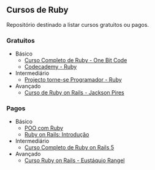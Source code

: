 ## Cursos de Ruby

Repositório destinado a listar cursos gratuitos ou pagos.

### Gratuitos

- Básico
    - [Curso Completo de Ruby - One Bit Code](https://www.youtube.com/watch?v=2js9Q_BMD-8&list=PLdDT8if5attEOcQGPHLNIfnSFiJHhGDOZ)
    - [Codecademy - Ruby](https://www.codecademy.com/catalog/language/ruby)
- Intermediário
    - [Projecto torne-se Programador - Ruby](https://www.youtube.com/watch?v=Y8YuI1zDnHg&list=PLEdPHGYbHhldWUFs2Q-jSzXAv3NXh4wu0)
- Avançado
     - [Curso de Ruby on Rails - Jackson Pires](https://www.youtube.com/watch?v=ZHPondVB9RQ&list=PLe3LRfCs4go-mkvHRMSXEOG-HDbzesyaP)
     
### Pagos

- Básico
    - [POO com Ruby](https://www.udemy.com/poo-ruby/)
    - [Ruby on Rails: Introdução](https://www.coursera.org/learn/ruby-on-rails-intro)
- Intermediário
  - [Curso Completo de Ruby on Rails 5](https://www.udemy.com/rubyonrails-5x/)
- Avançado
  - [Curso Ruby on Rails - Eustáquio Rangel](http://www.bluefish.com.br/curso-ruby-on-rails)

